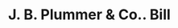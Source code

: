 ---
doi: 10.7916/D87M1KWG
date_other: '1890'
date_other_textual: 1890-1899
form: printed ephemera
genre:
- Invoices
name:
- J. B. Plummer & Co.
object_in_context_url: https://biggert.cul.columbia.edu/items/view/ave_biggert_00398
subject_hierarchical_geographic:
- Boston, Massachusetts, United States
subject_name:
- J. B. Plummer & Co.
title: J. B. Plummer & Co.. Bill
sort_title: J. B. Plummer & Co.. Bill
call_number: ave_biggert_00398
coordinates:
- 42.35805555555556,-71.06361111111111
pid: ave_biggert_00398
identifiers: ave_biggert_00398
permalink: /biggert/ave_biggert_00398/
layout: iiif-image-page
---